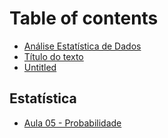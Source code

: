 # Table of contents

* [Análise Estatística de Dados](README.md)
* [Título do texto](texto.md)
* [Untitled](untitled.md)

## Estatística

* [Aula 05 - Probabilidade](estatistica/aula-05-probabilidade.md)

